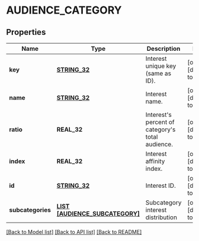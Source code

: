 # AUDIENCE_CATEGORY

## Properties
Name | Type | Description | Notes
------------ | ------------- | ------------- | -------------
**key** | [**STRING_32**](STRING_32.md) | Interest unique key (same as ID). | [optional] [default to null]
**name** | [**STRING_32**](STRING_32.md) | Interest name. | [optional] [default to null]
**ratio** | **REAL_32** | Interest&#39;s percent of category&#39;s total audience. | [optional] [default to null]
**index** | **REAL_32** | Interest affinity index. | [optional] [default to null]
**id** | [**STRING_32**](STRING_32.md) | Interest ID. | [optional] [default to null]
**subcategories** | [**LIST [AUDIENCE_SUBCATEGORY]**](AudienceSubcategory.md) | Subcategory interest distribution | [optional] [default to null]

[[Back to Model list]](../README.md#documentation-for-models) [[Back to API list]](../README.md#documentation-for-api-endpoints) [[Back to README]](../README.md)


